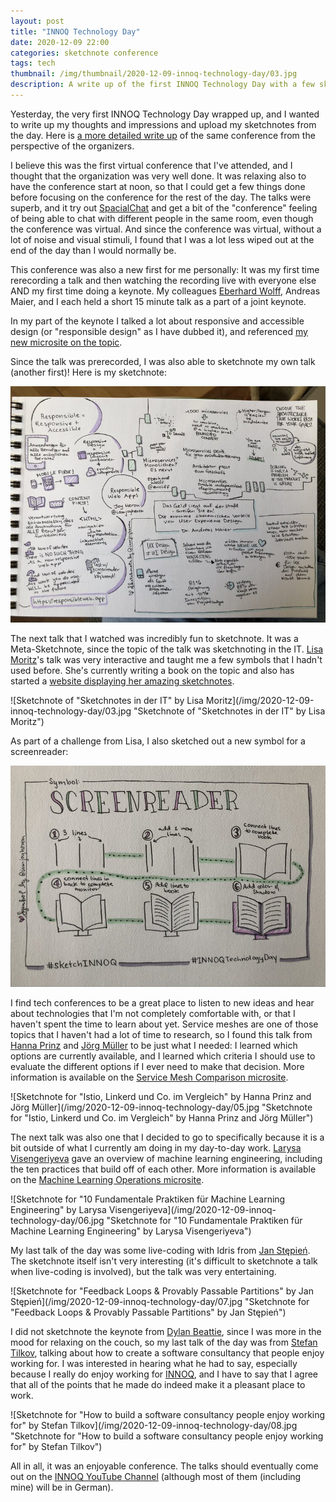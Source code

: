 ```yaml
---
layout: post
title: "INNOQ Technology Day"
date: 2020-12-09 22:00
categories: sketchnote conference
tags: tech
thumbnail: /img/thumbnail/2020-12-09-innoq-technology-day/03.jpg
description: A write up of the first INNOQ Technology Day with a few sketchnotes
---
```


Yesterday, the very first INNOQ Technology Day wrapped up, and I wanted to write up my thoughts and impressions and upload my sketchnotes from the day.
Here is [a more detailed write up](https://www.tilkov.com/post/2020/12/10/the-impossible-conference/) of the same conference from the perspective of the organizers.

I believe this was the first virtual conference that I've attended, and I thought that the organization was very well done.
It was relaxing also to have the conference start at noon, so that I could get a few things done before focusing on the conference for the rest of the day.
The talks were superb, and it try out [SpacialChat](https://spatial.chat/) and get a bit of the "conference" feeling of being able to chat with different people in the same room, even though the conference was virtual.
And since the conference was virtual, without a lot of noise and visual stimuli, I found that I was a lot less wiped out at the end of the day than I would normally be.

This conference was also a new first for me personally:
It was my first time rerecording a talk and then watching the recording live with everyone else AND my first time doing a keynote.
My colleagues [Eberhard Wolff](https://twitter.com/ewolff), Andreas Maier, and I each held
a short 15 minute talk as a part of a joint keynote.

In my part of the keynote I talked a lot about responsive and accessible design (or "responsible design" as I have dubbed it), and referenced [my new microsite on the topic](https://responsibleweb.app/).

Since the talk was prerecorded, I was also able to sketchnote my own talk (another first)! Here is my sketchnote:

![Sketchnote of joint keynote from Joy Heron, Eberhard Wolff, and Andreas Maier](/img/2020-12-09-innoq-technology-day/02.jpg "Sketchnote of joint keynote from Joy Heron, Eberhard Wolff, and Andreas Maier")

The next talk that I watched was incredibly fun to sketchnote.
It was a Meta-Sketchnote, since the topic of the talk was sketchnoting in the IT.
[Lisa Moritz](https://twitter.com/Teapot4181)'s talk was very interactive and taught me a few symbols that I hadn't used before.
She's currently writing a book on the topic and also has started a [website displaying her amazing sketchnotes](https://www.sketchnotes.tech/).

![Sketchnote of "Sketchnotes in der IT" by Lisa Moritz](/img/2020-12-09-innoq-technology-day/03.jpg "Sketchnote of "Sketchnotes in der IT" by Lisa Moritz")

As part of a challenge from Lisa, I also sketched out a new symbol for a screenreader:

![Symbol for Screenreader. Shows an open book displayed over a monitor screen.](/img/2020-12-09-innoq-technology-day/04.jpg "Symbol for Screenreader. Shows an open book displayed over a monitor screen.")

I find tech conferences to be a great place to listen to new ideas and hear about technologies that I'm not completely comfortable with,
or that I haven't spent the time to learn about yet.
Service meshes are one of those topics that I haven't had a lot of time to research,
so I found this talk from [Hanna Prinz](https://twitter.com/HannaPrinz) and [Jörg Müller](https://twitter.com/JoergM) to be just what I needed:
I learned which options are currently available,
and I learned which criteria I should use to evaluate the different options if I ever need to make that decision.
More information is available on the [Service Mesh Comparison microsite](https://servicemesh.es/).

![Sketchnote for "Istio, Linkerd und Co. im Vergleich" by Hanna Prinz and Jörg Müller](/img/2020-12-09-innoq-technology-day/05.jpg "Sketchnote for "Istio, Linkerd und Co. im Vergleich" by Hanna Prinz and Jörg Müller")

The next talk was also one that I decided to go to specifically because it is a bit outside of what I currently am doing in my day-to-day work.
[Larysa Visengeriyeva](https://twitter.com/visenger) gave an overview of machine learning engineering, including the ten practices that build off of each other.
More information is available on the [Machine Learning Operations microsite](https://ml-ops.org/).

![Sketchnote for "10 Fundamentale Praktiken für Machine Learning Engineering" by Larysa Visengeriyeva](/img/2020-12-09-innoq-technology-day/06.jpg "Sketchnote for "10 Fundamentale Praktiken für Machine Learning Engineering" by Larysa Visengeriyeva")

My last talk of the day was some live-coding with Idris from [Jan Stępień](https://twitter.com/janstepien).
The sketchnote itself isn't very interesting (it's difficult to sketchnote a talk when live-coding is involved), but the talk was very entertaining.

![Sketchnote for "Feedback Loops & Provably Passable Partitions" by Jan Stępień](/img/2020-12-09-innoq-technology-day/07.jpg "Sketchnote for "Feedback Loops & Provably Passable Partitions" by Jan Stępień")

I did not sketchnote the keynote from [Dylan Beattie](https://twitter.com/dylanbeattie),
since I was more in the mood for relaxing on the couch,
so my last talk of the day was from [Stefan Tilkov](https://twitter.com/stilkov), talking
about how to create a software consultancy that people enjoy working for.
I was interested in hearing what he had to say, especially because I really do enjoy working for [INNOQ](https://www.innoq.com/), and I have to say that I agree that all of the points that he made do indeed make it a pleasant place to work.

![Sketchnote for "How to build a software consultancy people enjoy working for" by Stefan Tilkov](/img/2020-12-09-innoq-technology-day/08.jpg "Sketchnote for "How to build a software consultancy people enjoy working for" by Stefan Tilkov")

All in all, it was an enjoyable conference. The talks should eventually come out on the [INNOQ YouTube Channel](https://www.youtube.com/INNOQtv) (although most of them (including mine) will be in German).
